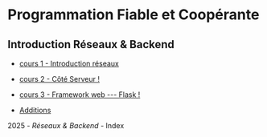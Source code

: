 # Programmation Fiable et Coopérante

## Introduction Réseaux & Backend

- [cours 1 - Introduction réseaux](slides1.html)

- [cours 2 - Côté Serveur !](slides2.html)

- [cours 3 - Framework web --- Flask !](slides3.html)

- [Additions](slides4.html)

<div class="slide_footer">
<div class="wrap">
    <span>2025 - <i> Réseaux & Backend</i> - Index </span>
</div>
</div>
